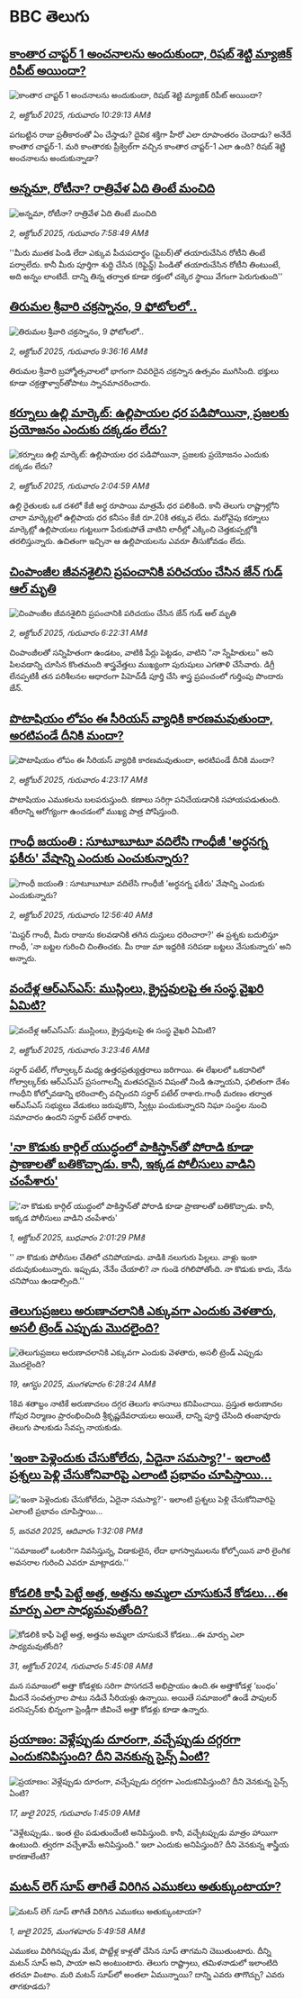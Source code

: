 # BBC తెలుగు## [కాంతార చాప్టర్ 1 అంచనాలను అందుకుందా, రిషబ్ శెట్టి మ్యాజిక్ రిపీట్ అయిందా?](https://www.bbc.com/telugu/articles/c4g57nkmvvyo?at_medium=RSS&at_campaign=rss?at_campaign=githubrss)![కాంతార చాప్టర్ 1 అంచనాలను అందుకుందా, రిషబ్ శెట్టి మ్యాజిక్ రిపీట్ అయిందా?](https://ichef.bbci.co.uk/ace/ws/240/cpsprodpb/4e2f/live/2da30410-9f7a-11f0-9ccd-4dc2d8fa5ad2.jpg)_2, అక్టోబర్ 2025, గురువారం 10:29:13 AMకి_ప‌గబట్టిన రాజు ప్ర‌తీకారంతో ఏం చేస్తాడు? దైవిక శ‌క్తిగా హీరో ఎలా రూపాంత‌రం చెందాడు? అనేదే కాంతార చాప్టర్-1. మరి కాంతారకు ప్రీక్వెల్‌గా వచ్చిన కాంతార చాప్టర్-1 ఎలా ఉంది? రిషబ్ శెట్టి అంచనాలను అందుకున్నాడా?## [అన్నమా, రోటీనా? రాత్రివేళ ఏది తింటే మంచిది](https://www.bbc.com/telugu/articles/ceq2yy5rzr3o?at_medium=RSS&at_campaign=rss?at_campaign=githubrss)![అన్నమా, రోటీనా? రాత్రివేళ ఏది తింటే మంచిది](https://ichef.bbci.co.uk/ace/ws/240/cpsprodpb/d3c4/live/53297980-9f5c-11f0-af95-eb0d48238f5d.jpg)_2, అక్టోబర్ 2025, గురువారం 7:58:49 AMకి_''మీరు ముతక పిండి లేదా ఎక్కువ పీచుపదార్థం (ఫైబర్)తో తయారుచేసిన రోటీని తింటే పర్వాలేదు. కానీ మీరు పూర్తిగా శుద్ధి చేసిన (రిఫైన్డ్) పిండితో తయారుచేసిన రోటీని తింటుంటే, అది అన్నం లాంటిదే. దాన్ని తిన్న తర్వాత కూడా రక్తంలో చక్కెర స్థాయి వేగంగా పెరుగుతుంది''## [తిరుమల శ్రీవారి చక్రస్నానం, 9 ఫోటోలలో..](https://www.bbc.com/telugu/articles/c4gk011p6xzo?at_medium=RSS&at_campaign=rss?at_campaign=githubrss)![తిరుమల శ్రీవారి చక్రస్నానం, 9 ఫోటోలలో..](https://ichef.bbci.co.uk/ace/ws/240/cpsprodpb/08d4/live/e423aff0-9f66-11f0-99d3-79886bca9dc5.jpg)_2, అక్టోబర్ 2025, గురువారం 9:36:16 AMకి_తిరుమల శ్రీవారి బ్రహ్మోత్సవాలలో భాగంగా చివరిదైన  చక్రస్నాన ఉత్సవం ముగిసింది. భక్తులు కూడా చక్రత్తాళ్వార్‌తోపాటు స్నానమాచరించారు.## [కర్నూలు ఉల్లి మార్కెట్‌: ఉల్లిపాయల ధర పడిపోయినా, ప్రజలకు ప్రయోజనం ఎందుకు దక్కడం లేదు? ](https://www.bbc.com/telugu/articles/ceq72q37d4jo?at_medium=RSS&at_campaign=rss?at_campaign=githubrss)![కర్నూలు ఉల్లి మార్కెట్‌: ఉల్లిపాయల ధర పడిపోయినా, ప్రజలకు ప్రయోజనం ఎందుకు దక్కడం లేదు? ](https://ichef.bbci.co.uk/ace/ws/240/cpsprodpb/a184/live/13878090-9ed7-11f0-b741-177e3e2c2fc7.jpg)_2, అక్టోబర్ 2025, గురువారం 2:04:59 AMకి_ఉల్లి రైతులకు ఒక దశలో కేజీ అర్థ రూపాయి మాత్రమే ధర పలికింది. కానీ తెలుగు రాష్ట్రాల్లోని చాలా మార్కెట్లలో ఉల్లిపాయ ధర కనీసం కేజీ రూ.20కి తక్కువ లేదు. మరోవైపు కర్నూలు మార్కెట్లో ఉల్లిపాయలు గుట్టలుగా పేరుకుపోతే వాటిని లారీల్లో ఎక్కించి చెత్తకుప్పల్లోకి తరలిస్తున్నారు. ఉచితంగా ఇచ్చినా ఆ ఉల్లిపాయలను ఎవరూ తీసుకోవడం లేదు.## [చింపాంజీల జీవనశైలిని ప్రపంచానికి పరిచయం చేసిన జేన్ గుడ్‌ ఆల్ మృతి](https://www.bbc.com/telugu/articles/c80g9np2j2do?at_medium=RSS&at_campaign=rss?at_campaign=githubrss)![చింపాంజీల జీవనశైలిని ప్రపంచానికి పరిచయం చేసిన జేన్ గుడ్‌ ఆల్ మృతి](https://ichef.bbci.co.uk/ace/ws/240/cpsprodpb/cbd1/live/f57b45c0-9f42-11f0-9278-b18c0d6daff2.jpg)_2, అక్టోబర్ 2025, గురువారం 6:22:31 AMకి_చింపాంజీలతో సన్నిహితంగా ఉండటం, వాటికి పేర్లు పెట్టడం, వాటిని "నా స్నేహితులు" అని పిలవడాన్ని చూసిన కొంతమంది శాస్త్రవేత్తలు ముఖ్యంగా పురుషులు ఎగతాళి చేసేవారు. డిగ్రీ లేనప్పటికీ తన పరిశీలనల ఆధారంగా పిహెచ్‌డీ పూర్తి చేసి శాస్త్ర ప్రపంచంలో గుర్తింపు పొందారు  జేన్.## [పొటాషియం లోపం ఈ సీరియస్ వ్యాధికి కారణమవుతుందా, అరటిపండే దీనికి మందా?](https://www.bbc.com/telugu/articles/cn5qp17ng3po?at_medium=RSS&at_campaign=rss?at_campaign=githubrss)![పొటాషియం లోపం ఈ సీరియస్ వ్యాధికి కారణమవుతుందా, అరటిపండే దీనికి మందా?](https://ichef.bbci.co.uk/ace/ws/240/cpsprodpb/5e43/live/785e5250-9ed7-11f0-b741-177e3e2c2fc7.jpg)_2, అక్టోబర్ 2025, గురువారం 4:23:17 AMకి_పొటాషియం ఎముకలను బలపరుస్తుంది. కణాలు సరిగ్గా పనిచేయడానికి సహాయపడుతుంది. శరీరాన్ని ఆరోగ్యంగా ఉంచడంలో ముఖ్య పాత్ర పోషిస్తుంది.## [గాంధీ జయంతి : సూటూబూటూ వదిలేసి గాంధీజీ 'అర్ధనగ్న ఫకీరు' వేషాన్ని ఎందుకు ఎంచుకున్నారు?](https://www.bbc.com/telugu/articles/cl7xgrx5xx7o?at_medium=RSS&at_campaign=rss?at_campaign=githubrss)![గాంధీ జయంతి : సూటూబూటూ వదిలేసి గాంధీజీ 'అర్ధనగ్న ఫకీరు' వేషాన్ని ఎందుకు ఎంచుకున్నారు?](https://ichef.bbci.co.uk/ace/ws/240/cpsprodpb/9597/live/6d82e820-60ca-11ee-a259-d91a2bfc0d8f.jpg)_2, అక్టోబర్ 2025, గురువారం 12:56:40 AMకి_'మిస్టర్ గాంధీ, మీరు రాజును కలవడానికి తగిన దుస్తులు ధరించారా?' ఈ ప్రశ్నకు బదులిస్తూ గాంధీ, 'నా బట్టల గురించి చింతించకు. మీ రాజు మా ఇద్దరికి సరిపడా బట్టలు వేసుకున్నారు’ అని అన్నారు.## [వందేళ్ల ఆర్ఎస్ఎస్: ముస్లింలు, క్రైస్తవులపై ఈ సంస్థ వైఖరి ఏమిటి? ](https://www.bbc.com/telugu/articles/c4ge6krxlxdo?at_medium=RSS&at_campaign=rss?at_campaign=githubrss)![వందేళ్ల ఆర్ఎస్ఎస్: ముస్లింలు, క్రైస్తవులపై ఈ సంస్థ వైఖరి ఏమిటి? ](https://ichef.bbci.co.uk/ace/ws/240/cpsprodpb/05ae/live/5935eca0-0736-11f0-97d3-37df2b293ed1.jpg)_2, అక్టోబర్ 2025, గురువారం 3:23:46 AMకి_సర్దార్ పటేల్, గోల్వాల్కర్ మధ్య ఉత్తరప్రత్యుత్తరాలు జరిగాయి. ఈ లేఖలలో ఒకదానిలో గోల్వాల్కర్‌కు ఆర్‌ఎస్‌ఎస్ ప్రసంగాలన్నీ మతపరమైన విషంతో నిండి ఉన్నాయని, ఫలితంగా దేశం గాంధీని కోల్పోవడాన్ని భరించాల్సి వచ్చిందని సర్దార్ పటేల్ రాశారు.గాంధీ మరణం తర్వాత ఆర్‌ఎస్‌ఎస్ సభ్యులు వేడుకలు జరుపుకొని, స్వీట్లు పంచుకున్నారని నిఘా సంస్థల నుంచి సమాచారం ఉందని సర్దార్ పటేల్ రాశారు.## ['నా కొడుకు కార్గిల్ యుద్ధంలో పాకిస్తాన్‌‌తో పోరాడి కూడా ప్రాణాలతో బతికొచ్చాడు. కానీ, ఇక్కడ పోలీసులు వాడిని చంపేశారు'](https://www.bbc.com/telugu/articles/c3dr2pg8ry3o?at_medium=RSS&at_campaign=rss?at_campaign=githubrss)!['నా కొడుకు కార్గిల్ యుద్ధంలో పాకిస్తాన్‌‌తో పోరాడి కూడా ప్రాణాలతో బతికొచ్చాడు. కానీ, ఇక్కడ పోలీసులు వాడిని చంపేశారు'](https://ichef.bbci.co.uk/ace/ws/240/cpsprodpb/5f5e/live/1bff9a40-9ec4-11f0-928c-71dbb8619e94.jpg)_1, అక్టోబర్ 2025, బుధవారం 2:01:29 PMకి_'' నా కొడుకు పోలీసుల చేతిలో చనిపోయాడు. వాడికి నలుగురు పిల్లలు. వాళ్లు ఇంకా చదువుకుంటున్నారు. ఇప్పుడు, నేనేం చేయాలి? నా గుండె రగిలిపోతోంది. నా కొడుకు కాదు, నేను చనిపోయి ఉండాల్సింది.''## [తెలుగుప్రజలు అరుణాచలానికి ఎక్కువగా ఎందుకు వెళతారు, అసలీ ట్రెండ్ ఎప్పుడు మొదలైంది? ](https://www.bbc.com/telugu/articles/c8jp32zrzxpo?at_medium=RSS&at_campaign=rss?at_campaign=githubrss)![తెలుగుప్రజలు అరుణాచలానికి ఎక్కువగా ఎందుకు వెళతారు, అసలీ ట్రెండ్ ఎప్పుడు మొదలైంది? ](https://ichef.bbci.co.uk/ace/ws/240/cpsprodpb/cf2d/live/01932bf0-7d85-11f0-98a0-956f61945264.jpg)_19, ఆగస్టు 2025, మంగళవారం 6:28:24 AMకి_18వ శతాబ్దం నాటికే అరుణాచలం దగ్గర తెలుగు శాసనాలు కనిపించాయి. ప్రస్తుత అరుణాచల గోపుర నిర్మాణం ప్రారంభించింది శ్రీకృష్ణదేవరాయలు అయితే, దాన్ని పూర్తి చేసింది తంజావూరు తెలుగు పాలకుడు సేవప్ప నాయకుడు.## ['ఇంకా పెళ్లెందుకు చేసుకోలేదు, ఏదైనా సమస్యా?'- ఇలాంటి ప్రశ్నలు పెళ్లి చేసుకోనివారిపై ఎలాంటి ప్రభావం చూపిస్తాయి... ](https://www.bbc.com/telugu/articles/cgq1w3lz7yyo?at_medium=RSS&at_campaign=rss?at_campaign=githubrss)!['ఇంకా పెళ్లెందుకు చేసుకోలేదు, ఏదైనా సమస్యా?'- ఇలాంటి ప్రశ్నలు పెళ్లి చేసుకోనివారిపై ఎలాంటి ప్రభావం చూపిస్తాయి... ](https://ichef.bbci.co.uk/ace/ws/240/cpsprodpb/f6de/live/72c94a60-cb3e-11ef-87df-d575b9a434a4.jpg)_5, జనవరి 2025, ఆదివారం 1:32:08 PMకి_''సమాజంలో ఒంటరిగా నివసిస్తున్న, విడాకులైన, లేదా భాగస్వాములను కోల్పోయిన వారి లైంగిక అవసరాల గురించి ఎవరూ మాట్లాడరు.''## [కోడలికి కాఫీ పెట్టే అత్త, అత్తను అమ్మలా చూసుకునే కోడలు...ఈ మార్పు ఎలా సాధ్యమవుతోంది?](https://www.bbc.com/telugu/articles/c1l41zl8el2o?at_medium=RSS&at_campaign=rss?at_campaign=githubrss)![కోడలికి కాఫీ పెట్టే అత్త, అత్తను అమ్మలా చూసుకునే కోడలు...ఈ మార్పు ఎలా సాధ్యమవుతోంది?](https://ichef.bbci.co.uk/ace/ws/240/cpsprodpb/2b61/live/9176a6d0-8b0e-11ef-a81b-b1eda9741da3.jpg)_31, అక్టోబర్ 2024, గురువారం 5:45:08 AMకి_మన సమాజంలో అత్తా కోడళ్లకు సరిగా పొసగదనే అభిప్రాయం ఉంది.ఈ అత్తాకోడళ్ల ‘బంధం’ మీదనే సంవత్సరాల పాటు నడిచే సీరియళ్లు ఉన్నాయి. అయితే సమాజంలో ఉండే పాపులర్ పరసెప్సన్‌కు భిన్నంగా ఫ్రెండ్లీగా జీవించే అత్తా కోడళ్లు కూడా ఉన్నారు.## [ప్రయాణం: వెళ్లేప్పుడు దూరంగా, వచ్చేప్పుడు దగ్గరగా ఎందుకనిపిస్తుంది? దీని వెనకున్న సైన్స్ ఏంటి?](https://www.bbc.com/telugu/articles/c0l4y727n1jo?at_medium=RSS&at_campaign=rss?at_campaign=githubrss)![ప్రయాణం: వెళ్లేప్పుడు దూరంగా, వచ్చేప్పుడు దగ్గరగా ఎందుకనిపిస్తుంది? దీని వెనకున్న సైన్స్ ఏంటి?](https://ichef.bbci.co.uk/ace/ws/240/cpsprodpb/054c/live/6957c010-62b0-11f0-8e78-11023c48a856.png)_17, జులై 2025, గురువారం 1:45:09 AMకి_"వెళ్లేటప్పుడు.. ఇంత టైం పడుతుందేంటి అనిపిస్తుంది. కానీ, వచ్చేటప్పుడు మాత్రం హాయిగా ఉంటుంది. త్వరగా వచ్చేశామే అనిపిస్తుంది." ఇలా ఎందుకు అనిపిస్తుంది? దీని వెనకున్న శాస్త్రీయ కారణాలేంటి?## [మటన్ లెగ్ సూప్ తాగితే విరిగిన ఎముకలు అతుక్కుంటాయా?](https://www.bbc.com/telugu/articles/c0l4g92j8kzo?at_medium=RSS&at_campaign=rss?at_campaign=githubrss)![మటన్ లెగ్ సూప్ తాగితే విరిగిన ఎముకలు అతుక్కుంటాయా?](https://ichef.bbci.co.uk/ace/ws/240/cpsprodpb/b31e/live/cce532c0-6d41-11f0-9462-bb509dc78127.jpg)_1, జులై 2025, మంగళవారం 5:49:58 AMకి_ఎముకలు విరిగినప్పుడు మేక, పొట్టేళ్ల కాళ్లతో చేసిన సూప్ తాగమని చెబుతుంటారు. దీన్ని మటన్ సూప్ అని, పాయా అని అంటుంటారు. తెలుగు రాష్ట్రాలు, తమిళనాడులో ఇలాంటిది తరచూ వింటాం. మరి మటన్ సూప్‌లో అంతలా ఏమున్నాయి? దాన్ని ఎవరు తాగొచ్చు? ఎవరు తాగకూడదు?